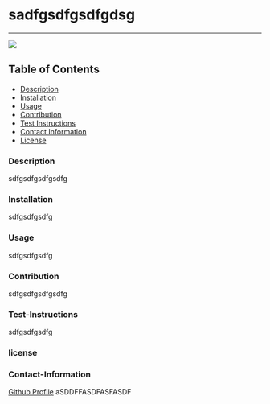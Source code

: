 # sadfgsdfgsdfgdsg
----
<a href="https://img.shields.io/badge/License--brightgreen"><img src="https://img.shields.io/badge/License--brightgreen"></a>
## Table of Contents
- [Description](#description)
- [Installation](#installation)
- [Usage](#usage)
- [Contribution](#contribution)
- [Test Instructions](#test-instructions)
- [Contact Information](#contact-information)
- [License](#license)
### Description
sdfgsdfgsdfgsdfg
### Installation
sdfgsdfgsdfg
### Usage
sdfgsdfgsdfg
### Contribution
sdfgsdfgsdfgsdfg
### Test-Instructions
sdfgsdfgsdfg
### license
 
### Contact-Information
[Github Profile](https://github.com/gfdhjkdfsahjgkldfsghjk)
aSDDFFASDFASFASDF
